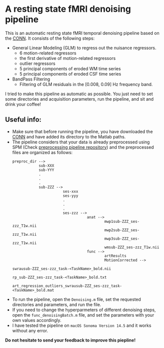 # A resting state fMRI denoising pipeline 

This is an automatic resting state fMRI temporal denoising pipeline based on the [CONN](https://web.conn-toolbox.org). It consists of the following steps: 

- General Linear Modeling (GLM) to regress out the nuisance regressors.
  - 6 motion-related regressors
  - the first derivative of motion-related regressors
  - outlier regressors
  - 5 principal components of eroded WM time series
  - 5 principal components of eroded CSF time series 
- BandPass Filtering 
  - Filtering of GLM residuals in the [0.008, 0.09] Hz frequency band.
    
I tried to make this pipeline as automatic as possible. You just need to set some directories and acquisition parameters, run the pipeline, and sit and drink your coffee!

## Useful info: 

- Make sure that before running the pipeline, you have downloaded the [CONN](https://web.conn-toolbox.org) and have added its directory to the Matlab paths.
- The pipeline considers that your data is already preprocessed using SPM (Check [preprocessing pipeline repository](https://github.com/sepehr-mortaheb/fMRI_preproc_SPM)) and the preprocessed files are organized as follows:
  ```
  preproc_dir -->
              sub-XXX
              sub-YYY
              .
              .
              .
              sub-ZZZ -->
                         ses-xxx
                         ses-yyy
                         .
                         .
                         .
                         ses-zzz -->
                                    anat -->
                                            mwp1sub-ZZZ_ses-zzz_T1w.nii
                                            mwp2sub-ZZZ_ses-zzz_T1w.nii
                                            mwp3sub-ZZZ_ses-zzz_T1w.nii
                                            wmsub-ZZZ_ses-zzz_T1w.nii  
                                    func -->
                                            artResults
                                            MotionCorrected -->
                                                               swrausub-ZZZ_ses-zzz_task-<TaskName>_bold.nii
                                                               rp_sub-ZZZ_ses-zzz_task-<TaskName>_bold.txt
                                                               art_regression_outliers_swrausub-ZZZ_ses-zzz_task-<TaskName>_bold.mat
  ```
- To run the pipeline, open the `Denoising.m` file, set the requested directories and parameters, and run the file.
- If you need to change the hyperparmeters of different denoising steps, open the `func_denoisingBatch.m` file, and set the parameters with your own values accordingly.
- I have tested the pipeline on `macOS Sonoma Version 14.5` and it works without any error.

**Do not hesitate to send your feedback to improve this piepline!**
